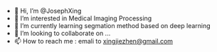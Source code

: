 - 👋 Hi, I’m @JosephXing
- 👀 I’m interested in Medical Imaging Processing
- 🌱 I’m currently learning segmation method based on deep learning
- 💞️ I’m looking to collaborate on ...
- 📫 How to reach me : emali to xingjiezhen@gmail.com

<!---
JosephXing/JosephXing is a ✨ special ✨ repository because its `README.md` (this file) appears on your GitHub profile.
You can click the Preview link to take a look at your changes.
--->
